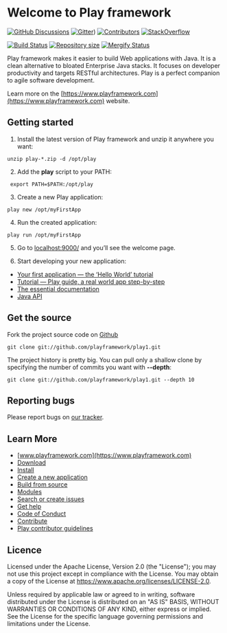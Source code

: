 # Welcome to Play framework

[![GitHub Discussions](https://img.shields.io/github/discussions/playframework/play1?&logo=github&color=brightgreen)](https://github.com/playframework/play1/discussions)
[![Gitter](https://img.shields.io/gitter/room/playframework/play1)](https://gitter.im/playframework/play1))
[![Contributors](https://img.shields.io/github/contributors/playframework/play1)](https://github.com/playframework/play1/graphs/contributors)
[![StackOverflow](https://img.shields.io/static/v1?label=stackoverflow&logo=stackoverflow&logoColor=fe7a16&color=brightgreen&message=playframework)](https://stackoverflow.com/tags/playframework)

[![Build Status](https://github.com/playframework/play1/actions/workflows/build-test.yml/badge.svg)](https://github.com/playframework/play1/actions/workflows/build-test.yml)
[![Repository size](https://img.shields.io/github/repo-size/playframework/play1.svg?logo=git)](https://github.com/playframework/play1)
[![Mergify Status](https://img.shields.io/endpoint.svg?url=https://api.mergify.com/v1/badges/playframework/play1&style=flat)](https://mergify.com)


Play framework makes it easier to build Web applications with Java. It is a clean alternative to bloated Enterprise Java stacks. It focuses on developer productivity and targets RESTful architectures. Play is a perfect companion to agile software development.

Learn more on the [https://www.playframework.com](https://www.playframework.com) website.

## Getting started

1. Install the latest version of Play framework and unzip it anywhere you want:
```
unzip play-*.zip -d /opt/play
```
2. Add the **play** script to your PATH:
```
 export PATH=$PATH:/opt/play
```
3. Create a new Play application:
```
play new /opt/myFirstApp
```
4. Run the created application:
```
play run /opt/myFirstApp
```
5. Go to [localhost:9000/](http://localhost:9000) and you’ll see the welcome page.

6. Start developing your new application:

* [Your first application — the ‘Hello World’ tutorial](https://www.playframework.com/documentation/1.5.x/firstapp)
* [Tutorial — Play guide, a real world app step-by-step](https://www.playframework.com/documentation/1.5.x/guide1)
* [The essential documentation](https://www.playframework.com/documentation/1.5.x/home)
* [Java API](https://www.playframework.com/documentation/1.5.x/api/index.html)

## Get the source

Fork the project source code on [Github](http://github.com/playframework/play)

```
git clone git://github.com/playframework/play1.git
```

The project history is pretty big. You can pull only a shallow clone by specifying the number of commits you want with **--depth**:

```
git clone git://github.com/playframework/play1.git --depth 10
```

## Reporting bugs

Please report bugs on [our tracker](https://github.com/playframework/play1/issues).

## Learn More

* [www.playframework.com](https://www.playframework.com)
* [Download](https://www.playframework.com/download)
* [Install](https://www.playframework.com/documentation/1.5.x/install)
* [Create a new application](https://www.playframework.com/documentation/1.5.x/guide1)
* [Build from source](https://www.playframework.com/documentation/1.5.x/install#build)
* [Modules](https://www.playframework.com/modules)
* [Search or create issues](http://play.lighthouseapp.com/projects/57987-play-framework)
* [Get help](http://stackoverflow.com/questions/tagged/playframework)
* [Code of Conduct](https://www.playframework.com/conduct)
* [Contribute](https://github.com/playframework/play1/wiki/Contributor-guide)
* [Play contributor guidelines](https://www.playframework.com/contributing)

## Licence

Licensed under the Apache License, Version 2.0 (the "License"); you may not use this project except in compliance with the License. You may obtain a copy of the License at https://www.apache.org/licenses/LICENSE-2.0.

Unless required by applicable law or agreed to in writing, software distributed under the License is distributed on an "AS IS" BASIS, WITHOUT WARRANTIES OR CONDITIONS OF ANY KIND, either express or implied. See the License for the specific language governing permissions and limitations under the License.
